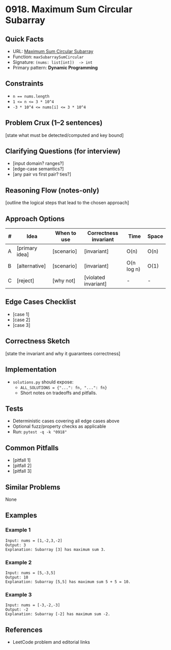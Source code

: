 # 0918. Maximum Sum Circular Subarray

## Quick Facts

- URL: [Maximum Sum Circular Subarray](https://leetcode.com/problems/maximum-sum-circular-subarray/)
- Function: `maxSubarraySumCircular`
- Signature: `(nums: list[int])  -> int`
- Primary pattern: **Dynamic Programming**

## Constraints

- `n == nums.length`
- `1 <= n <= 3 * 10^4`
- `-3 * 10^4 <= nums[i] <= 3 * 10^4`

## Problem Crux (1–2 sentences)

[state what must be detected/computed and key bound]

## Clarifying Questions (for interview)

- [input domain? ranges?]
- [edge-case semantics?]
- [any pair vs first pair? ties?]

## Reasoning Flow (notes-only)

[outline the logical steps that lead to the chosen approach]

## Approach Options

| #   | Idea           | When to use | Correctness invariant | Time       | Space |
| --- | -------------- | ----------- | --------------------- | ---------- | ----- |
| A   | [primary idea] | [scenario]  | [invariant]           | O(n)       | O(n)  |
| B   | [alternative]  | [scenario]  | [invariant]           | O(n log n) | O(1)  |
| C   | [reject]       | [why not]   | [violated invariant]  | -          | -     |

## Edge Cases Checklist

- [case 1]
- [case 2]
- [case 3]

## Correctness Sketch

[state the invariant and why it guarantees correctness]

## Implementation

- `solutions.py` should expose:
    - `ALL_SOLUTIONS = {"...": fn, "...": fn}`
    - Short notes on tradeoffs and pitfalls.

## Tests

- Deterministic cases covering all edge cases above
- Optional fuzz/property checks as applicable
- Run: `pytest -q -k "0918"`

## Common Pitfalls

- [pitfall 1]
- [pitfall 2]
- [pitfall 3]

## Similar Problems

None

## Examples

### Example 1

```text
Input: nums = [1,-2,3,-2]
Output: 3
Explanation: Subarray [3] has maximum sum 3.
```

### Example 2

```text
Input: nums = [5,-3,5]
Output: 10
Explanation: Subarray [5,5] has maximum sum 5 + 5 = 10.
```

### Example 3

```text
Input: nums = [-3,-2,-3]
Output: -2
Explanation: Subarray [-2] has maximum sum -2.
```

## References

- LeetCode problem and editorial links
